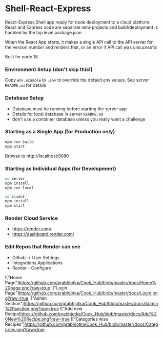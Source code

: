 # Shell-React-Express

React-Express Shell app ready for node deployment to a cloud platform.  React and Express code are separate mini-projects and build/deployment is handled by the top level package.json

When the React App starts, it makes a single API call to the API server for the version number and renders that, or an error if API call was unsucessful

Built for node 18

### Environment Setup (don't skip this!)
Copy `env.example` to `.env` to override the default env values.
See server `README.md` for details

### Database Setup
- Database must be running before starting the server app
- Details for local database in server `README.md`
- don't use a container database unless you really want a challenge

### Starting as a Single App (for Production only)
```bash
npm run build
npm start
```
Browse to http://localhost:8080

### Starting as Individual Apps (for Development)
```bash
cd server
npm install
npm run local

cd client
npm install
npm start
```

### Render Cloud Service
- https://render.com/
- https://dashboard.render.com/

### Edit Repos that Render can see
- Github -> User Settings
- Integrations.Applications
- Render - Configure



!["Home Page"]https://github.com/prabhjotka/Cook_Hub/blob/master/docs/Home%20page.png?raw=true
!["Login Page"]https://github.com/prabhjotka/Cook_Hub/blob/master/docs/Login.png?raw=true
!["Admin Section"]https://github.com/prabhjotka/Cook_Hub/blob/master/docs/Admin%20section.png?raw=true
!["Add new Recipe]https://github.com/prabhjotka/Cook_Hub/blob/master/docs/Add%20New%20Recipe.png?raw=true
!["Categories wise Recipes"]https://github.com/prabhjotka/Cook_Hub/blob/master/docs/Categories.png?raw=true